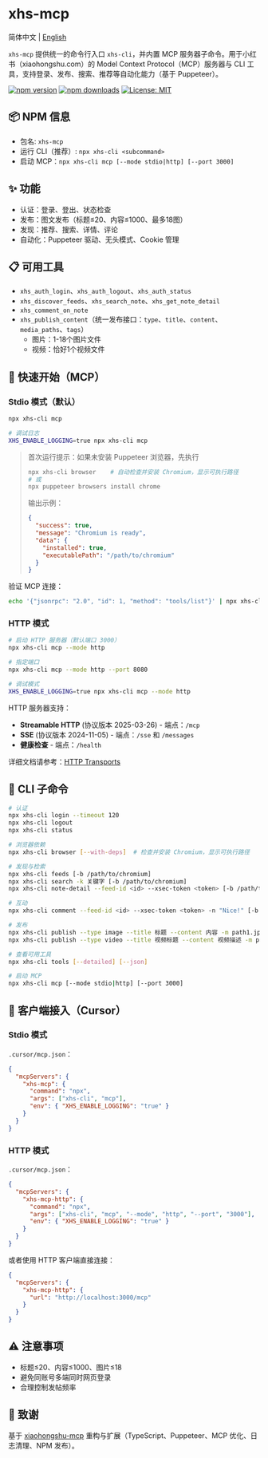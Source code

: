 # xhs-mcp

简体中文 | [English](./README.en.md)

`xhs-mcp` 提供统一的命令行入口 `xhs-cli`，并内置 MCP 服务器子命令。用于小红书（xiaohongshu.com）的 Model Context Protocol（MCP）服务器与 CLI 工具，支持登录、发布、搜索、推荐等自动化能力（基于 Puppeteer）。

[![npm version](https://img.shields.io/npm/v/xhs-mcp.svg)](https://www.npmjs.com/package/xhs-mcp)
[![npm downloads](https://img.shields.io/npm/dm/xhs-mcp.svg)](https://www.npmjs.com/package/xhs-mcp)
[![License: MIT](https://img.shields.io/badge/License-MIT-yellow.svg)](https://opensource.org/licenses/MIT)

## 📦 NPM 信息

- 包名: `xhs-mcp`
- 运行 CLI（推荐）: `npx xhs-cli <subcommand>`
- 启动 MCP：`npx xhs-cli mcp [--mode stdio|http] [--port 3000]`

## ✨ 功能

- 认证：登录、登出、状态检查
- 发布：图文发布（标题≤20、内容≤1000、最多18图）
- 发现：推荐、搜索、详情、评论
- 自动化：Puppeteer 驱动、无头模式、Cookie 管理

## 📋 可用工具

- `xhs_auth_login`、`xhs_auth_logout`、`xhs_auth_status`
- `xhs_discover_feeds`、`xhs_search_note`、`xhs_get_note_detail`
- `xhs_comment_on_note`
- `xhs_publish_content`（统一发布接口：`type`、`title`、`content`、`media_paths`、`tags`）
  - 图片：1-18个图片文件
  - 视频：恰好1个视频文件

## 🚀 快速开始（MCP）

### Stdio 模式（默认）

```bash
npx xhs-cli mcp

# 调试日志
XHS_ENABLE_LOGGING=true npx xhs-cli mcp
```

> 首次运行提示：如果未安装 Puppeteer 浏览器，先执行
>
> ```bash
> npx xhs-cli browser    # 自动检查并安装 Chromium，显示可执行路径
> # 或
> npx puppeteer browsers install chrome
> ```
>
> 输出示例：
> ```json
> {
>   "success": true,
>   "message": "Chromium is ready",
>   "data": {
>     "installed": true,
>     "executablePath": "/path/to/chromium"
>   }
> }
> ```

验证 MCP 连接：

```bash
echo '{"jsonrpc": "2.0", "id": 1, "method": "tools/list"}' | npx xhs-cli mcp
```

### HTTP 模式

```bash
# 启动 HTTP 服务器（默认端口 3000）
npx xhs-cli mcp --mode http

# 指定端口
npx xhs-cli mcp --mode http --port 8080

# 调试模式
XHS_ENABLE_LOGGING=true npx xhs-cli mcp --mode http
```

HTTP 服务器支持：
- **Streamable HTTP** (协议版本 2025-03-26) - 端点：`/mcp`
- **SSE** (协议版本 2024-11-05) - 端点：`/sse` 和 `/messages`
- **健康检查** - 端点：`/health`

详细文档请参考：[HTTP Transports](./docs/HTTP_TRANSPORTS.md)

## 🧰 CLI 子命令

```bash
# 认证
npx xhs-cli login --timeout 120
npx xhs-cli logout
npx xhs-cli status

# 浏览器依赖
npx xhs-cli browser [--with-deps]  # 检查并安装 Chromium，显示可执行路径

# 发现与检索
npx xhs-cli feeds [-b /path/to/chromium]
npx xhs-cli search -k 关键字 [-b /path/to/chromium]
npx xhs-cli note-detail --feed-id <id> --xsec-token <token> [-b /path/to/chromium]

# 互动
npx xhs-cli comment --feed-id <id> --xsec-token <token> -n "Nice!" [-b /path/to/chromium]

# 发布
npx xhs-cli publish --type image --title 标题 --content 内容 -m path1.jpg,path2.png --tags a,b [-b /path/to/chromium]
npx xhs-cli publish --type video --title 视频标题 --content 视频描述 -m path/to/video.mp4 --tags a,b [-b /path/to/chromium]

# 查看可用工具
npx xhs-cli tools [--detailed] [--json]

# 启动 MCP
npx xhs-cli mcp [--mode stdio|http] [--port 3000]
```

## 🔧 客户端接入（Cursor）

### Stdio 模式

`.cursor/mcp.json`：

```json
{
  "mcpServers": {
    "xhs-mcp": {
      "command": "npx",
      "args": ["xhs-cli", "mcp"],
      "env": { "XHS_ENABLE_LOGGING": "true" }
    }
  }
}
```

### HTTP 模式

`.cursor/mcp.json`：

```json
{
  "mcpServers": {
    "xhs-mcp-http": {
      "command": "npx",
      "args": ["xhs-cli", "mcp", "--mode", "http", "--port", "3000"],
      "env": { "XHS_ENABLE_LOGGING": "true" }
    }
  }
}
```

或者使用 HTTP 客户端直接连接：

```json
{
  "mcpServers": {
    "xhs-mcp-http": {
      "url": "http://localhost:3000/mcp"
    }
  }
}
```

## ⚠️ 注意事项

- 标题≤20、内容≤1000、图片≤18
- 避免同账号多端同时网页登录
- 合理控制发帖频率

## 🙏 致谢

基于 [xiaohongshu-mcp](https://github.com/xpzouying/xiaohongshu-mcp) 重构与扩展（TypeScript、Puppeteer、MCP 优化、日志清理、NPM 发布）。
